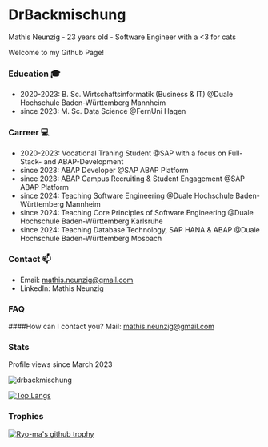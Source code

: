 # DrBackmischung 

Mathis Neunzig - 23 years old - Software Engineer with a <3 for cats

Welcome to my Github Page!

### Education 🎓
- 2020-2023: B. Sc. Wirtschaftsinformatik (Business & IT) @Duale Hochschule Baden-Württemberg Mannheim
- since 2023: M. Sc. Data Science @FernUni Hagen

### Carreer 💻
- 2020-2023: Vocational Traning Student @SAP with a focus on Full-Stack- and ABAP-Development
- since 2023: ABAP Developer @SAP ABAP Platform
- since 2023: ABAP Campus Recruiting & Student Engagement @SAP ABAP Platform
- since 2024: Teaching Software Engineering @Duale Hochschule Baden-Württemberg Mannheim
- since 2024: Teaching Core Principles of Software Engineering @Duale Hochschule Baden-Württemberg Karlsruhe
- since 2024: Teaching Database Technology, SAP HANA & ABAP @Duale Hochschule Baden-Württemberg Mosbach

### Contact 📫
- Email: mathis.neunzig@gmail.com
- LinkedIn: Mathis Neunzig

### FAQ
####How can I contact you?
Mail: mathis.neunzig@gmail.com


### Stats
Profile views since March 2023

<img src="https://komarev.com/ghpvc/?username=drbackmischung&label=Profile%20views&color=0e75b6&style=flat" alt="drbackmischung" />

[![Top Langs](https://github-readme-stats.vercel.app/api/top-langs/?username=DrBackmischung&langs_count=12)](https://github.com/anuraghazra/github-readme-stats)

### Trophies
[![Ryo-ma's github trophy](https://github-profile-trophy.vercel.app/?username=DrBackmischung&row=1)](https://github.com/ryo-ma/github-profile-trophy)
